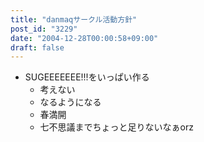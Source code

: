 ```yaml
---
title: "danmaqサークル活動方針"
post_id: "3229"
date: "2004-12-28T00:00:58+09:00"
draft: false
---
```



* SUGEEEEEEE!!!をいっぱい作る
  * 考えない
  * なるようになる
  * 春満開
  * 七不思議までちょっと足りないなぁorz
